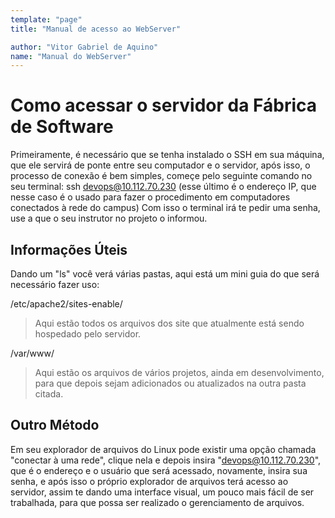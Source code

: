 ```yaml
---
template: "page"
title: "Manual de acesso ao WebServer"

author: "Vitor Gabriel de Aquino"
name: "Manual do WebServer"
---
```


# Como acessar o servidor da Fábrica de Software
Primeiramente, é necessário que se tenha instalado o SSH em sua máquina, que ele servirá de ponte entre seu computador e o servidor, após isso, o processo de conexão é bem simples, começe pelo seguinte comando no seu terminal:
ssh devops@10.112.70.230 (esse último é o endereço IP, que nesse caso é o usado para fazer o procedimento em computadores conectados à rede do campus)
Com isso o terminal irá te pedir uma senha, use a que o seu instrutor no projeto o informou.

## Informações Úteis
Dando um "ls" você verá várias pastas, aqui está um mini guia do que será necessário fazer uso:

/etc/apache2/sites-enable/

> Aqui estão todos os arquivos dos site que atualmente está sendo hospedado pelo servidor.

/var/www/

> Aqui estão os arquivos de vários projetos, ainda em desenvolvimento, para que depois sejam adicionados ou atualizados na outra pasta citada.

## Outro Método 
Em seu explorador de arquivos do Linux pode existir uma opção chamada "conectar à uma rede", clique nela e depois insira "devops@10.112.70.230", que é o endereço e o usuário que será acessado, novamente, insira sua senha, e após isso o próprio explorador de arquivos terá acesso ao servidor, assim te dando uma interface visual, um pouco mais fácil de ser trabalhada, para que possa ser realizado o gerenciamento de arquivos.

